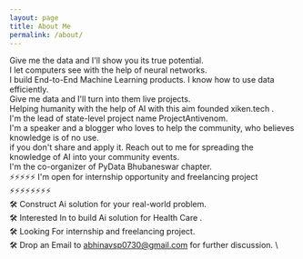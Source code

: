 ```yaml
---
layout: page
title: About Me
permalink: /about/
---
```

Give me the data and I'll show you its true potential. \
I let computers see with the help of neural networks. \
I build End-to-End Machine Learning products. I know how to use data efficiently. \
Give me data and I'll turn into them live projects. \
Helping humanity with the help of AI with this aim founded xiken.tech . \
I'm the lead of state-level project name ProjectAntivenom. \
I'm a speaker and a blogger who loves to help the community, who believes knowledge is of no use. \
if you don't share and apply it. Reach out to me for spreading the knowledge of AI into your community events. \
I'm the co-organizer of PyData Bhubaneswar chapter. \
⚡⚡⚡⚡⚡ I'm open for internship opportunity and freelancing project   ⚡⚡⚡⚡⚡⚡⚡⚡ \
🛠️ Construct Ai solution for your real-world problem. \
🛠️ Interested In to build Ai solution for Health Care . \
🛠️ Looking For internship and freelancing project. \
🛠️ Drop an Email to abhinavsp0730@gmail.com for further discussion. \



